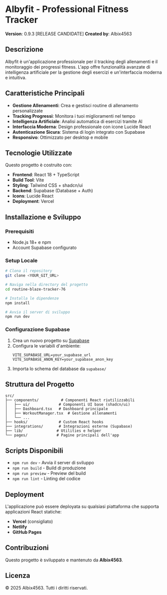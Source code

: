 # Albyfit - Professional Fitness Tracker

**Version**: 0.9.3 [RELEASE CANDIDATE]
**Created by**: Albix4563

## Descrizione

Albyfit è un'applicazione professionale per il tracking degli allenamenti e il monitoraggio dei progressi fitness. L'app offre funzionalità avanzate di intelligenza artificiale per la gestione degli esercizi e un'interfaccia moderna e intuitiva.

## Caratteristiche Principali

- **Gestione Allenamenti**: Crea e gestisci routine di allenamento personalizzate
- **Tracking Progressi**: Monitora i tuoi miglioramenti nel tempo
- **Intelligenza Artificiale**: Analisi automatica di esercizi tramite AI
- **Interfaccia Moderna**: Design professionale con icone Lucide React
- **Autenticazione Sicura**: Sistema di login integrato con Supabase
- **Responsivo**: Ottimizzato per desktop e mobile

## Tecnologie Utilizzate

Questo progetto è costruito con:

- **Frontend**: React 18 + TypeScript
- **Build Tool**: Vite
- **Styling**: Tailwind CSS + shadcn/ui
- **Backend**: Supabase (Database + Auth)
- **Icons**: Lucide React
- **Deployment**: Vercel

## Installazione e Sviluppo

### Prerequisiti
- Node.js 18+ e npm
- Account Supabase configurato

### Setup Locale

```sh
# Clona il repository
git clone <YOUR_GIT_URL>

# Naviga nella directory del progetto
cd routine-blaze-tracker-76

# Installa le dipendenze
npm install

# Avvia il server di sviluppo
npm run dev
```

### Configurazione Supabase

1. Crea un nuovo progetto su [Supabase](https://supabase.com)
2. Configura le variabili d'ambiente:
   ```env
   VITE_SUPABASE_URL=your_supabase_url
   VITE_SUPABASE_ANON_KEY=your_supabase_anon_key
   ```
3. Importa lo schema del database da `supabase/`

## Struttura del Progetto

```
src/
├── components/          # Componenti React riutilizzabili
│   ├── ui/             # Componenti UI base (shadcn/ui)
│   ├── Dashboard.tsx   # Dashboard principale
│   ├── WorkoutManager.tsx  # Gestione allenamenti
│   └── ...
├── hooks/              # Custom React hooks
├── integrations/       # Integrazioni esterne (Supabase)
├── lib/               # Utilities e helper
└── pages/             # Pagine principali dell'app
```

## Scripts Disponibili

- `npm run dev` - Avvia il server di sviluppo
- `npm run build` - Build di produzione
- `npm run preview` - Preview del build
- `npm run lint` - Linting del codice

## Deployment

L'applicazione può essere deployata su qualsiasi piattaforma che supporta applicazioni React statiche:

- **Vercel** (consigliato)
- **Netlify**
- **GitHub Pages**

## Contribuzioni

Questo progetto è sviluppato e mantenuto da **Albix4563**.

## Licenza

© 2025 Albix4563. Tutti i diritti riservati.